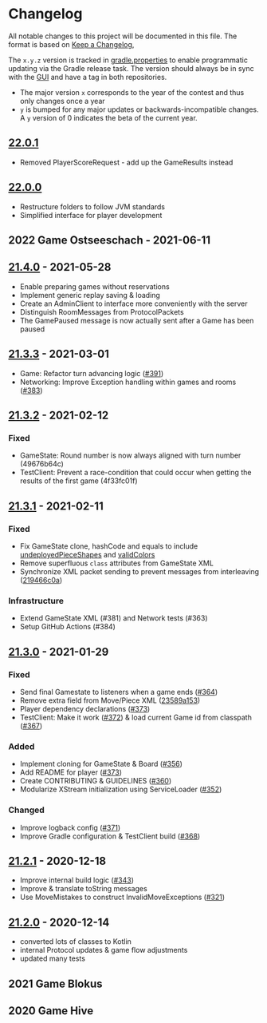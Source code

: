 # Changelog
All notable changes to this project will be documented in this file.
The format is based on [Keep a Changelog](https://keepachangelog.com/en/1.0.0),

The `x.y.z` version is tracked in [gradle.properties](./gradle.properties) to enable programmatic updating via the Gradle release task.
The version should always be in sync with the [GUI](https://github.com/CAU-Kiel-Tech-Inf/gui) and have a tag in both repositories.

- The major version `x` corresponds to the year of the contest and thus only changes once a year
- `y` is bumped for any major updates or backwards-incompatible changes.  
  A `y` version of 0 indicates the beta of the current year.

## [22.0.1](https://github.com/CAU-Kiel-Tech-Inf/backend/commits/22.0.1)
- Removed PlayerScoreRequest - add up the GameResults instead

## [22.0.0](https://github.com/CAU-Kiel-Tech-Inf/backend/commits/22.0.0)
- Restructure folders to follow JVM standards
- Simplified interface for player development

## 2022 Game Ostseeschach - 2021-06-11

## [21.4.0](https://github.com/CAU-Kiel-Tech-Inf/backend/commits/21.4.0) - 2021-05-28
- Enable preparing games without reservations
- Implement generic replay saving & loading
- Create an AdminClient to interface more conveniently with the server
- Distinguish RoomMessages from ProtocolPackets
- The GamePaused message is now actually sent after a Game has been paused

## [21.3.3](https://github.com/CAU-Kiel-Tech-Inf/backend/commits/21.3.3) - 2021-03-01
- Game: Refactor turn advancing logic ([#391](https://github.com/CAU-Kiel-Tech-Inf/backend/pull/391))
- Networking: Improve Exception handling within games and rooms ([#383](https://github.com/CAU-Kiel-Tech-Inf/backend/pull/383))

## [21.3.2](https://github.com/CAU-Kiel-Tech-Inf/backend/commits/21.3.2) - 2021-02-12
### Fixed
- GameState: Round number is now always aligned with turn number (49676b64c)
- TestClient: Prevent a race-condition that could occur when getting the results of the first game (4f33fc01f)

## [21.3.1](https://github.com/CAU-Kiel-Tech-Inf/backend/commits/21.3.1) - 2021-02-11
### Fixed
- Fix GameState clone, hashCode and equals to include [undeployedPieceShapes](https://github.com/CAU-Kiel-Tech-Inf/backend/commit/010f077747d4bba0a9397b536da7f48d88bf1a74) and [validColors](https://github.com/CAU-Kiel-Tech-Inf/backend/commit/cbda82827932cd288576ba0320c03615cba9dab7)
- Remove superfluous `class` attributes from GameState XML
- Synchronize XML packet sending to prevent messages from interleaving ([219466c0a](https://github.com/CAU-Kiel-Tech-Inf/backend/commit/219466c0a))
### Infrastructure  
- Extend GameState XML (#381) and Network tests (#363)
- Setup GitHub Actions (#384)

## [21.3.0](https://github.com/CAU-Kiel-Tech-Inf/backend/commits/21.3.0) - 2021-01-29
### Fixed
- Send final Gamestate to listeners when a game ends ([#364](https://github.com/CAU-Kiel-Tech-Inf/backend/pull/364))
- Remove extra field from Move/Piece XML ([23589a153](https://github.com/CAU-Kiel-Tech-Inf/backend/commit/23589a153e8cd3c5b1b3257ff35f66ebbb8d3012))
- Player dependency declarations ([#373](https://github.com/CAU-Kiel-Tech-Inf/backend/pull/373))
- TestClient: Make it work ([#372](https://github.com/CAU-Kiel-Tech-Inf/backend/pull/372)) & load current Game id from classpath ([#367](https://github.com/CAU-Kiel-Tech-Inf/backend/pull/367))
  
### Added
- Implement cloning for GameState & Board ([#356](https://github.com/CAU-Kiel-Tech-Inf/backend/pull/356))
- Add README for player ([#373](https://github.com/CAU-Kiel-Tech-Inf/backend/pull/373))
- Create CONTRIBUTING & GUIDELINES ([#360](https://github.com/CAU-Kiel-Tech-Inf/backend/pull/360))
- Modularize XStream initialization using ServiceLoader ([#352](https://github.com/CAU-Kiel-Tech-Inf/backend/pull/352))
  
### Changed
- Improve logback config ([#371](https://github.com/CAU-Kiel-Tech-Inf/backend/pull/371))
- Improve Gradle configuration & TestClient build ([#368](https://github.com/CAU-Kiel-Tech-Inf/backend/pull/368))

## [21.2.1](https://github.com/CAU-Kiel-Tech-Inf/backend/commits/21.2.1) - 2020-12-18
- Improve internal build logic ([#343](https://github.com/CAU-Kiel-Tech-Inf/backend/pull/343))
- Improve & translate toString messages
- Use MoveMistakes to construct InvalidMoveExceptions ([#321](https://github.com/CAU-Kiel-Tech-Inf/backend/pull/321))

## [21.2.0](https://github.com/CAU-Kiel-Tech-Inf/backend/commits/21.2.0) - 2020-12-14
- converted lots of classes to Kotlin
- internal Protocol updates & game flow adjustments
- updated many tests

## 2021 Game Blokus

## 2020 Game Hive
